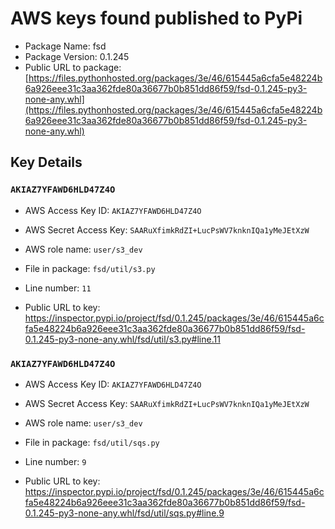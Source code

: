 # AWS keys found published to PyPi

* Package Name: fsd
* Package Version: 0.1.245
* Public URL to package: [https://files.pythonhosted.org/packages/3e/46/615445a6cfa5e48224b6a926eee31c3aa362fde80a36677b0b851dd86f59/fsd-0.1.245-py3-none-any.whl](https://files.pythonhosted.org/packages/3e/46/615445a6cfa5e48224b6a926eee31c3aa362fde80a36677b0b851dd86f59/fsd-0.1.245-py3-none-any.whl)

## Key Details

### `AKIAZ7YFAWD6HLD47Z4O`

* AWS Access Key ID: `AKIAZ7YFAWD6HLD47Z4O`
* AWS Secret Access Key: `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` 
* AWS role name: `user/s3_dev`
* File in package: `fsd/util/s3.py`
* Line number: `11`

* Public URL to key: https://inspector.pypi.io/project/fsd/0.1.245/packages/3e/46/615445a6cfa5e48224b6a926eee31c3aa362fde80a36677b0b851dd86f59/fsd-0.1.245-py3-none-any.whl/fsd/util/s3.py#line.11



### `AKIAZ7YFAWD6HLD47Z4O`

* AWS Access Key ID: `AKIAZ7YFAWD6HLD47Z4O`
* AWS Secret Access Key: `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` 
* AWS role name: `user/s3_dev`
* File in package: `fsd/util/sqs.py`
* Line number: `9`

* Public URL to key: https://inspector.pypi.io/project/fsd/0.1.245/packages/3e/46/615445a6cfa5e48224b6a926eee31c3aa362fde80a36677b0b851dd86f59/fsd-0.1.245-py3-none-any.whl/fsd/util/sqs.py#line.9


